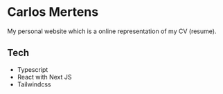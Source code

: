 # Carlos Mertens

My personal website which is a online representation of my
CV (resume).

## Tech

- Typescript
- React with Next JS
- Tailwindcss

